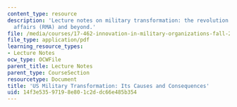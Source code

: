 ```yaml
---
content_type: resource
description: 'Lecture notes on military transformation: the revolution in military
  affairs (RMA) and beyond.'
file: /media/courses/17-462-innovation-in-military-organizations-fall-2005/14f3e53597198e801c2ddc66e485b354_lec10.pdf
file_type: application/pdf
learning_resource_types:
- Lecture Notes
ocw_type: OCWFile
parent_title: Lecture Notes
parent_type: CourseSection
resourcetype: Document
title: 'US Military Transformation: Its Causes and Consequences'
uid: 14f3e535-9719-8e80-1c2d-dc66e485b354
---
```

